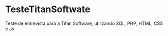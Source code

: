 # TesteTitanSoftwate
Teste de entrevista para a Titan Software, utilizando SQL, PHP, HTML, CSS e Js
